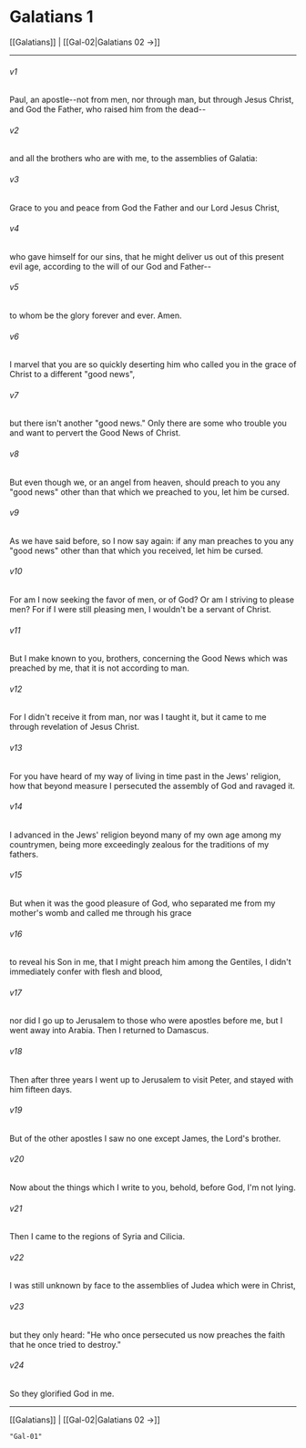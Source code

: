 # Galatians 1

[[Galatians]] | [[Gal-02|Galatians 02 →]]
***



###### v1 
Paul, an apostle--not from men, nor through man, but through Jesus Christ, and God the Father, who raised him from the dead-- 

###### v2 
and all the brothers who are with me, to the assemblies of Galatia: 

###### v3 
Grace to you and peace from God the Father and our Lord Jesus Christ, 

###### v4 
who gave himself for our sins, that he might deliver us out of this present evil age, according to the will of our God and Father-- 

###### v5 
to whom be the glory forever and ever. Amen. 

###### v6 
I marvel that you are so quickly deserting him who called you in the grace of Christ to a different "good news", 

###### v7 
but there isn't another "good news." Only there are some who trouble you and want to pervert the Good News of Christ. 

###### v8 
But even though we, or an angel from heaven, should preach to you any "good news" other than that which we preached to you, let him be cursed. 

###### v9 
As we have said before, so I now say again: if any man preaches to you any "good news" other than that which you received, let him be cursed. 

###### v10 
For am I now seeking the favor of men, or of God? Or am I striving to please men? For if I were still pleasing men, I wouldn't be a servant of Christ. 

###### v11 
But I make known to you, brothers, concerning the Good News which was preached by me, that it is not according to man. 

###### v12 
For I didn't receive it from man, nor was I taught it, but it came to me through revelation of Jesus Christ. 

###### v13 
For you have heard of my way of living in time past in the Jews' religion, how that beyond measure I persecuted the assembly of God and ravaged it. 

###### v14 
I advanced in the Jews' religion beyond many of my own age among my countrymen, being more exceedingly zealous for the traditions of my fathers. 

###### v15 
But when it was the good pleasure of God, who separated me from my mother's womb and called me through his grace 

###### v16 
to reveal his Son in me, that I might preach him among the Gentiles, I didn't immediately confer with flesh and blood, 

###### v17 
nor did I go up to Jerusalem to those who were apostles before me, but I went away into Arabia. Then I returned to Damascus. 

###### v18 
Then after three years I went up to Jerusalem to visit Peter, and stayed with him fifteen days. 

###### v19 
But of the other apostles I saw no one except James, the Lord's brother. 

###### v20 
Now about the things which I write to you, behold, before God, I'm not lying. 

###### v21 
Then I came to the regions of Syria and Cilicia. 

###### v22 
I was still unknown by face to the assemblies of Judea which were in Christ, 

###### v23 
but they only heard: "He who once persecuted us now preaches the faith that he once tried to destroy." 

###### v24 
So they glorified God in me.

***
[[Galatians]] | [[Gal-02|Galatians 02 →]]

```query 2021-09-27 15:53
"Gal-01"
```
